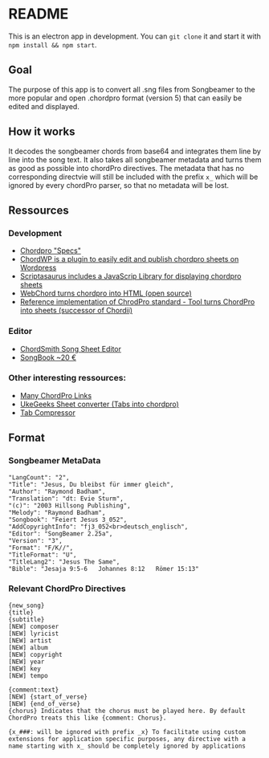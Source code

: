 # README

This is an electron app in development. You can `git clone` it and start it with `npm install && npm start`.

## Goal
The purpose of this app is to convert all .sng files from Songbeamer to the more popular and open .chordpro format (version 5) that can easily be edited and displayed.

## How it works

It decodes the songbeamer chords from base64 and integrates them line by line into the song text. It also takes all songbeamer metadata and turns them as good as possible into chordPro directives. The metadata that has no corresponding directvie will still be included with the prefix `x_` which will be ignored by every chordPro parser, so that no metadata will be lost.

## Ressources

### Development
* [Chordpro "Specs"](http://www.chordpro.org/chordpro/v50.html)
* [ChordWP is a plugin to easily edit and publish chordpro sheets on Wordpress](https://wordpress.org/plugins/chordwp/)
* [Scriptasaurus includes a JavaScrip Library for displaying chordpro sheets](https://github.com/buzcarter/UkeGeeks)
* [WebChord turns chordpro into HTML (open source)](http://webchord.sourceforge.net/)
* [Reference implementation of ChrodPro standard - Tool turns ChordPro into sheets (successor of Chordii)](https://github.com/sciurius/chordpro)

### Editor
* [ChordSmith Song Sheet Editor](http://www.statistics101.net/chordsmith/)
* [SongBook ~20 €](http://linkesoft.de/songbook/order.html)

### Other interesting ressources:
* [Many ChordPro Links](http://www.gfapps.com/support/chordprolinks/)
* [UkeGeeks Sheet converter (Tabs into chordpro)](http://www.ukeskywalker.com/Tools)
* [Tab Compressor](http://www.ukeskywalker.com/Tools)

## Format

### Songbeamer MetaData

    "LangCount": "2",
    "Title": "Jesus, Du bleibst für immer gleich",
    "Author": "Raymond Badham",
    "Translation": "dt: Evie Sturm",
    "(c)": "2003 Hillsong Publishing",
    "Melody": "Raymond Badham",
    "Songbook": "Feiert Jesus 3_052",
    "AddCopyrightInfo": "fj3_052<br>deutsch_englisch",
    "Editor": "SongBeamer 2.25a",
    "Version": "3",
    "Format": "F/K//",
    "TitleFormat": "U",
    "TitleLang2": "Jesus The Same",
    "Bible": "Jesaja 9:5-6   Johannes 8:12   Römer 15:13"

### Relevant ChordPro Directives

    {new_song}
    {title}
    {subtitle}
    [NEW] composer
    [NEW] lyricist
    [NEW] artist
    [NEW] album
    [NEW] copyright
    [NEW] year
    [NEW] key
    [NEW] tempo

    {comment:text} 
    [NEW] {start_of_verse} 
    [NEW] {end_of_verse}
    {chorus} Indicates that the chorus must be played here. By default ChordPro treats this like {comment: Chorus}.

    {x_###: will be ignored with prefix _x} To facilitate using custom extensions for application specific purposes, any directive with a name starting with x_ should be completely ignored by applications 